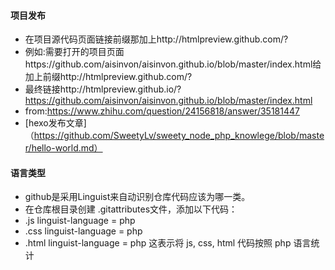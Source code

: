 #### 项目发布
* 在项目源代码页面链接前缀那加上http://htmlpreview.github.com/?
* 例如:需要打开的项目页面https://github.com/aisinvon/aisinvon.github.io/blob/master/index.html给加上前缀http://htmlpreview.github.com/?
* 最终链接http://htmlpreview.github.io/?https://github.com/aisinvon/aisinvon.github.io/blob/master/index.html
* from:https://www.zhihu.com/question/24156818/answer/35181447
* [hexo发布文章]（https://github.com/SweetyLv/sweety_node_php_knowlege/blob/master/hello-world.md）

#### 语言类型
* github是采用Linguist来自动识别仓库代码应该为哪一类。
* 在仓库根目录创建 .gitattributes文件，添加以下代码：
* .js linguist-language = php
* .css linguist-language = php
* .html linguist-language = php
这表示将 js, css, html 代码按照 php 语言统计

